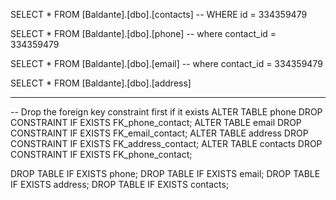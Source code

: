 SELECT * FROM [Baldante].[dbo].[contacts] -- WHERE id = 334359479

SELECT * FROM [Baldante].[dbo].[phone] -- where contact_id = 334359479

SELECT * FROM [Baldante].[dbo].[email] -- where contact_id = 334359479

SELECT * FROM [Baldante].[dbo].[address]


----

-- Drop the foreign key constraint first if it exists
ALTER TABLE phone DROP CONSTRAINT IF EXISTS FK_phone_contact;
ALTER TABLE email DROP CONSTRAINT IF EXISTS FK_email_contact;
ALTER TABLE address DROP CONSTRAINT IF EXISTS FK_address_contact;
ALTER TABLE contacts DROP CONSTRAINT IF EXISTS FK_phone_contact;

DROP TABLE IF EXISTS phone;
DROP TABLE IF EXISTS email;
DROP TABLE IF EXISTS address;
DROP TABLE IF EXISTS contacts;